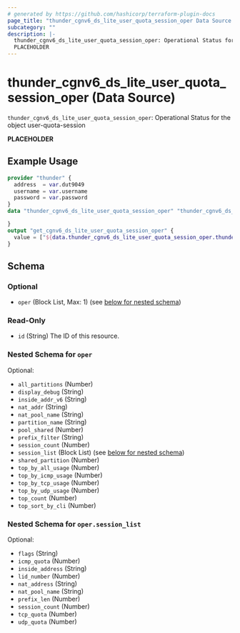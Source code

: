 ```yaml
---
# generated by https://github.com/hashicorp/terraform-plugin-docs
page_title: "thunder_cgnv6_ds_lite_user_quota_session_oper Data Source - terraform-provider-thunder"
subcategory: ""
description: |-
  thunder_cgnv6_ds_lite_user_quota_session_oper: Operational Status for the object user-quota-session
  PLACEHOLDER
---
```


# thunder_cgnv6_ds_lite_user_quota_session_oper (Data Source)

`thunder_cgnv6_ds_lite_user_quota_session_oper`: Operational Status for the object user-quota-session

__PLACEHOLDER__

## Example Usage

```terraform
provider "thunder" {
  address  = var.dut9049
  username = var.username
  password = var.password
}
data "thunder_cgnv6_ds_lite_user_quota_session_oper" "thunder_cgnv6_ds_lite_user_quota_session_oper" {

}
output "get_cgnv6_ds_lite_user_quota_session_oper" {
  value = ["${data.thunder_cgnv6_ds_lite_user_quota_session_oper.thunder_cgnv6_ds_lite_user_quota_session_oper}"]
}
```

<!-- schema generated by tfplugindocs -->
## Schema

### Optional

- `oper` (Block List, Max: 1) (see [below for nested schema](#nestedblock--oper))

### Read-Only

- `id` (String) The ID of this resource.

<a id="nestedblock--oper"></a>
### Nested Schema for `oper`

Optional:

- `all_partitions` (Number)
- `display_debug` (String)
- `inside_addr_v6` (String)
- `nat_addr` (String)
- `nat_pool_name` (String)
- `partition_name` (String)
- `pool_shared` (Number)
- `prefix_filter` (String)
- `session_count` (Number)
- `session_list` (Block List) (see [below for nested schema](#nestedblock--oper--session_list))
- `shared_partition` (Number)
- `top_by_all_usage` (Number)
- `top_by_icmp_usage` (Number)
- `top_by_tcp_usage` (Number)
- `top_by_udp_usage` (Number)
- `top_count` (Number)
- `top_sort_by_cli` (Number)

<a id="nestedblock--oper--session_list"></a>
### Nested Schema for `oper.session_list`

Optional:

- `flags` (String)
- `icmp_quota` (Number)
- `inside_address` (String)
- `lid_number` (Number)
- `nat_address` (String)
- `nat_pool_name` (String)
- `prefix_len` (Number)
- `session_count` (Number)
- `tcp_quota` (Number)
- `udp_quota` (Number)


